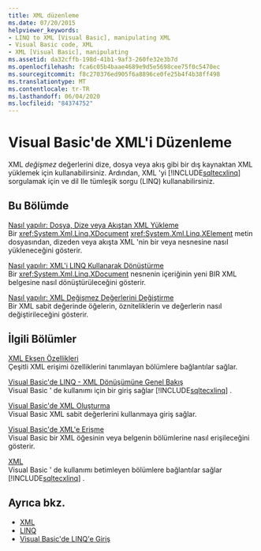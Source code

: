 ```yaml
---
title: XML düzenleme
ms.date: 07/20/2015
helpviewer_keywords:
- LINQ to XML [Visual Basic], manipulating XML
- Visual Basic code, XML
- XML [Visual Basic], manipulating
ms.assetid: da32cffb-198d-41b1-9af3-260fe32e3b7d
ms.openlocfilehash: fca6c05b4baae4689e9d5e5698cee75f0c5470ec
ms.sourcegitcommit: f8c270376ed905f6a8896ce0fe25b4f4b38ff498
ms.translationtype: MT
ms.contentlocale: tr-TR
ms.lasthandoff: 06/04/2020
ms.locfileid: "84374752"
---
```

# <a name="manipulating-xml-in-visual-basic"></a>Visual Basic'de XML'i Düzenleme
XML *değişmez* değerlerini dize, dosya veya akış gibi bir dış kaynaktan XML yüklemek için kullanabilirsiniz. Ardından, XML 'yi [!INCLUDE[sqltecxlinq](~/includes/sqltecxlinq-md.md)] sorgulamak için ve dil Ile tümleşik sorgu (LINQ) kullanabilirsiniz.  
  
## <a name="in-this-section"></a>Bu Bölümde  
 [Nasıl yapılır: Dosya, Dize veya Akıştan XML Yükleme](how-to-load-xml-from-a-file-string-or-stream.md)  
 Bir <xref:System.Xml.Linq.XDocument> <xref:System.Xml.Linq.XElement> metin dosyasından, dizeden veya akışta XML 'nin bir veya nesnesine nasıl yükleneceğini gösterir.  
  
 [Nasıl yapılır: XML'i LINQ Kullanarak Dönüştürme](how-to-transform-xml-by-using-linq.md)  
 Bir <xref:System.Xml.Linq.XDocument> nesnenin içeriğinin yeni BIR XML belgesine nasıl dönüştürüleceğini gösterir.  
  
 [Nasıl yapılır: XML Değişmez Değerlerini Değiştirme](how-to-modify-xml-literals.md)  
 Bir XML sabit değerinde öğelerin, özniteliklerin ve değerlerin nasıl değiştirileceğini gösterir.  
  
## <a name="related-sections"></a>İlgili Bölümler  
 [XML Eksen Özellikleri](../../../language-reference/xml-axis/index.md)  
 Çeşitli XML erişimi özelliklerini tanımlayan bölümlere bağlantılar sağlar.  
  
 [Visual Basic'de LINQ - XML Dönüşümüne Genel Bakış](overview-of-linq-to-xml.md)  
 Visual Basic ' de kullanımı için bir giriş sağlar [!INCLUDE[sqltecxlinq](~/includes/sqltecxlinq-md.md)] .  
  
 [Visual Basic'de XML Oluşturma](creating-xml.md)  
 Visual Basic XML sabit değerlerini kullanmaya giriş sağlar.  
  
 [Visual Basic'de XML'e Erişme](accessing-xml.md)  
 Visual Basic bir XML öğesinin veya belgenin bölümlerine nasıl erişileceğini gösterir.  
  
 [XML](index.md)  
 Visual Basic ' de kullanımı betimleyen bölümlere bağlantılar sağlar [!INCLUDE[sqltecxlinq](~/includes/sqltecxlinq-md.md)] .  
  
## <a name="see-also"></a>Ayrıca bkz.

- [XML](index.md)
- [LINQ](../linq/index.md)
- [Visual Basic'de LINQ'e Giriş](../linq/introduction-to-linq.md)
